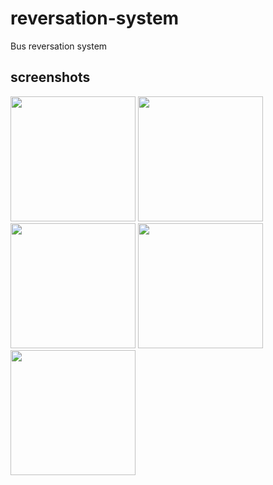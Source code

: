 # reversation-system
Bus reversation system 

## screenshots
<img src="https://github.com/Bornmajor/reversation-system/assets/98744068/88f30a8c-df8e-482d-ab2d-c47dcc3270d7"  width="200" >
<img src="https://github.com/Bornmajor/reversation-system/assets/98744068/80808025-e235-43fa-9ff0-8705c8286e78"  width="200" >
<img src="https://github.com/Bornmajor/reversation-system/assets/98744068/ee6f80a2-e2fa-47a3-a1dc-126ba24284da"  width="200" >
<img src="https://github.com/Bornmajor/reversation-system/assets/98744068/5add65a6-fbf1-4796-995f-9affaf11f3a5"  width="200" >
<img src="https://github.com/Bornmajor/reversation-system/assets/98744068/4cb17064-133b-481b-a900-6d0c92ee38b3"  width="200" >




